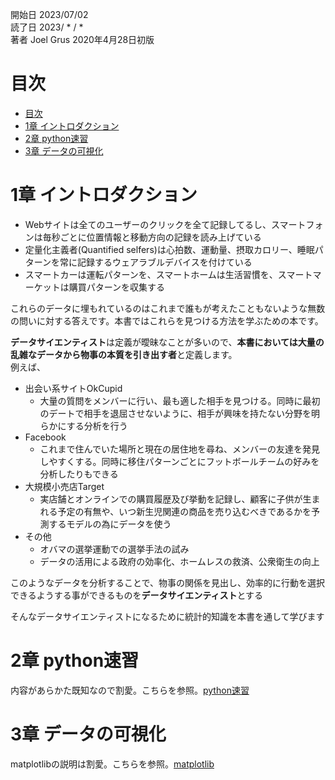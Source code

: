 開始日 2023/07/02  
読了日 2023/ * / *  
著者 Joel Grus 2020年4月28日初版

# 目次
- [目次](#目次)
- [1章 イントロダクション](#1章-イントロダクション)
- [2章 python速習](#2章-python速習)
- [3章 データの可視化](#3章-データの可視化)

# 1章 イントロダクション
- Webサイトは全てのユーザーのクリックを全て記録してるし、スマートフォンは毎秒ごとに位置情報と移動方向の記録を読み上げている<br>
- 定量化主義者(Quantified selfers)は心拍数、運動量、摂取カロリー、睡眠パターンを常に記録するウェアラブルデバイスを付けている<br>
- スマートカーは運転パターンを、スマートホームは生活習慣を、スマートマーケットは購買パターンを収集する<br>

これらのデータに埋もれているのはこれまで誰もが考えたこともないような無数の問いに対する答えです。本書ではこれらを見つける方法を学ぶための本です。

**データサイエンティスト**は定義が曖昧なことが多いので、**本書においては大量の乱雑なデータから物事の本質を引き出す者**と定義します。<br>
例えば、
- 出会い系サイトOkCupid
  - 大量の質問をメンバーに行い、最も適した相手を見つける。同時に最初のデートで相手を退屈させないように、相手が興味を持たない分野を明らかにする分析を行う
- Facebook
  - これまで住んでいた場所と現在の居住地を尋ね、メンバーの友達を発見しやすくする。同時に移住パターンごとにフットボールチームの好みを分析したりもできる
- 大規模小売店Target
  - 実店舗とオンラインでの購買履歴及び挙動を記録し、顧客に子供が生まれる予定の有無や、いつ新生児関連の商品を売り込むべきであるかを予測するモデルの為にデータを使う
- その他
  - オバマの選挙運動での選挙手法の試み
  - データの活用による政府の効率化、ホームレスの救済、公衆衛生の向上

このようなデータを分析することで、物事の関係を見出し、効率的に行動を選択できるようする事ができるものを**データサイエンティスト**とする

そんなデータサイエンティストになるために統計的知識を本書を通して学びます

# 2章 python速習
内容があらかた既知なので割愛。こちらを参照。[python速習](../../Language/python/python%E9%80%9F%E7%BF%92/%E5%9F%BA%E6%9C%AC%E6%A7%8B%E6%96%87.md)

# 3章 データの可視化
matplotlibの説明は割愛。こちらを参照。[matplotlib](../../Language/python/python%E9%80%9F%E7%BF%92/matplotlib.md)